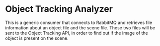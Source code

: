 # Object Tracking Analyzer
This is a generic consumer that connects to RabbitMQ and retrieves file information about an object file 
and the scene file. These two files will be sent to the Object Tracking API, in order to find out if the
image of the object is present on the scene.